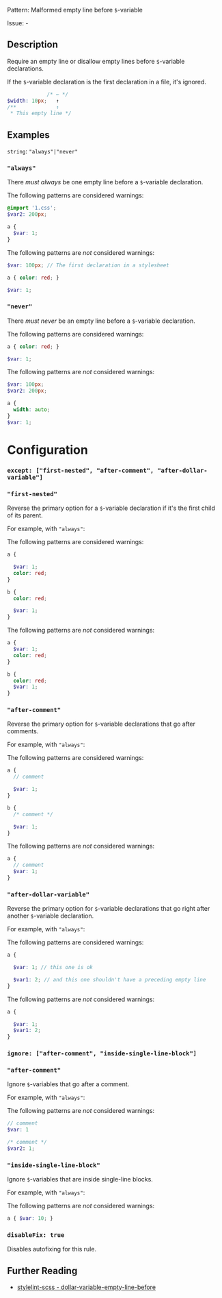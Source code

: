 Pattern: Malformed empty line before `$`-variable

Issue: -

## Description

Require an empty line or disallow empty lines before `$`-variable declarations.

If the `$`-variable declaration is the first declaration in a file, it's ignored.

```scss
             /* ← */
$width: 10px;   ↑
/**             ↑
 * This empty line */
```

## Examples

`string`: `"always"|"never"`

### `"always"`

There *must always* be one empty line before a `$`-variable declaration.

The following patterns are considered warnings:

```scss
@import '1.css';
$var2: 200px;
```

```scss
a {
  $var: 1;
}
```

The following patterns are *not* considered warnings:

```scss
$var: 100px; // The first declaration in a stylesheet
```

```scss
a { color: red; }

$var: 1;
```

### `"never"`

There *must never* be an empty line before a `$`-variable declaration.

The following patterns are considered warnings:

```scss
a { color: red; }

$var: 1;
```

The following patterns are *not* considered warnings:

```scss
$var: 100px;
$var2: 200px;
```

```scss
a {
  width: auto;
}
$var: 1;
```

# Configuration

### `except: ["first-nested", "after-comment", "after-dollar-variable"]`

### `"first-nested"`

Reverse the primary option for a `$`-variable declaration if it's the first child of its parent.

For example, with `"always"`:

The following patterns are considered warnings:

```scss
a {

  $var: 1;
  color: red;
}

b {
  color: red;

  $var: 1;
}
```

The following patterns are *not* considered warnings:

```scss
a {
  $var: 1;
  color: red;
}

b {
  color: red;
  $var: 1;
}
```

### `"after-comment"`

Reverse the primary option for `$`-variable declarations that go after comments.

For example, with `"always"`:

The following patterns are considered warnings:

```scss
a {
  // comment

  $var: 1;
}

b {
  /* comment */

  $var: 1;
}
```

The following patterns are *not* considered warnings:

```scss
a {
  // comment
  $var: 1;
}
```

### `"after-dollar-variable"`

Reverse the primary option for `$`-variable declarations that go right after another `$`-variable declaration.

For example, with `"always"`:

The following patterns are considered warnings:

```scss
a {

  $var: 1; // this one is ok

  $var1: 2; // and this one shouldn't have a preceding empty line
}
```

The following patterns are *not* considered warnings:

```scss
a {

  $var: 1;
  $var1: 2;
}
```

### `ignore: ["after-comment", "inside-single-line-block"]`

### `"after-comment"`

Ignore `$`-variables that go after a comment.

For example, with `"always"`:

The following patterns are *not* considered warnings:

```scss
// comment
$var: 1

/* comment */
$var2: 1;
```

### `"inside-single-line-block"`

Ignore `$`-variables that are inside single-line blocks.

For example, with `"always"`:

The following patterns are *not* considered warnings:

```scss
a { $var: 10; }
```

### `disableFix: true`

Disables autofixing for this rule.

## Further Reading

* [stylelint-scss - dollar-variable-empty-line-before](https://github.com/kristerkari/stylelint-scss/blob/master/src/rules/dollar-variable-empty-line-before/README.md)